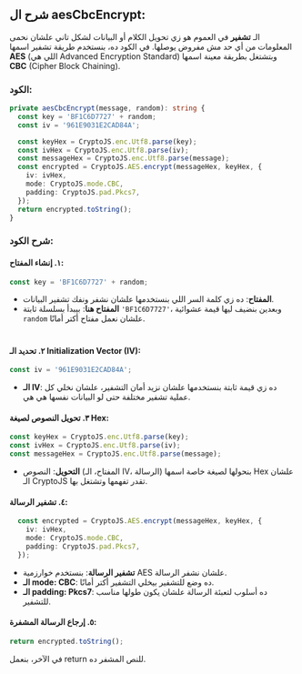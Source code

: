 ## شرح ال aesCbcEncrypt: 
الـ **تشفير** في العموم هو زي تحويل الكلام أو البيانات لشكل تاني علشان نحمى المعلومات من أي حد مش مفروض يوصلها. في الكود ده، بنستخدم طريقة تشفير اسمها **AES** (اللي هي Advanced Encryption Standard) وبتشتغل بطريقة معينة اسمها **CBC** (Cipher Block Chaining).

### الكود:

```typescript
private aesCbcEncrypt(message, random): string {
  const key = 'BF1C6D7727' + random;
  const iv = '961E9031E2CAD84A';

  const keyHex = CryptoJS.enc.Utf8.parse(key);
  const ivHex = CryptoJS.enc.Utf8.parse(iv);
  const messageHex = CryptoJS.enc.Utf8.parse(message);
  const encrypted = CryptoJS.AES.encrypt(messageHex, keyHex, {
    iv: ivHex,
    mode: CryptoJS.mode.CBC,
    padding: CryptoJS.pad.Pkcs7,
  });
  return encrypted.toString();
}
```

### شرح الكود:

#### ١. **إنشاء المفتاح**:
    
```typescript
const key = 'BF1C6D7727' + random;
```

    
- **المفتاح**: ده زي كلمة السر اللي بنستخدمها علشان نشفر ونفك تشفير البيانات.
- **المفتاح هنا**: بيبدأ بسلسلة ثابتة `'BF1C6D7727'`، وبعدين بنضيف ليها قيمة عشوائية `random` علشان نعمل مفتاح أكتر أمانًا.
  #

#### ٢. **تحديد الـ Initialization Vector (IV)**:
```typescript
const iv = '961E9031E2CAD84A';
```
- **الـ IV**: ده زي قيمة ثابتة بنستخدمها علشان نزيد أمان التشفير، علشان نخلي كل عملية تشفير مختلفة حتى لو البيانات نفسها هي هي.

#### ٣. **تحويل النصوص لصيغة Hex**:
```typescript
const keyHex = CryptoJS.enc.Utf8.parse(key);
const ivHex = CryptoJS.enc.Utf8.parse(iv);
const messageHex = CryptoJS.enc.Utf8.parse(message);
```
- **التحويل**: النصوص (المفتاح، الـ IV، الرسالة) بنحولها لصيغة خاصة اسمها Hex علشان الـ CryptoJS تقدر تفهمها وتشتغل بها.
  

#### ٤. **تشفير الرسالة**:
```typescript
  const encrypted = CryptoJS.AES.encrypt(messageHex, keyHex, {
    iv: ivHex,
    mode: CryptoJS.mode.CBC,
    padding: CryptoJS.pad.Pkcs7,
  });
```
- **تشفير الرسالة**: بنستخدم خوارزمية AES علشان نشفر الرسالة.
- **الـ mode: CBC**: ده وضع للتشفير بيخلي التشفير أكتر أمانًا.
- **الـ padding: Pkcs7**: ده أسلوب لتعبئة الرسالة علشان يكون طولها مناسب للتشفير.

#### ٥. **إرجاع الرسالة المشفرة**:
```typescript
return encrypted.toString();
```
 في الآخر، بنعمل return للنص المشفر ده.
